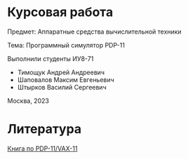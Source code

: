 # Курсовая работа

Предмет: Аппаратные средства вычислительной техники

Тема: Программный симулятор PDP-11

Выполнили студенты ИУ8-71
- Тимощук Андрей Андреевич
- Шаповалов Максим Евгеньевич
- Штырков Василий Сергеевич

Москва, 2023

# Литература

[Книга по PDP-11/VAX-11](https://www.google.com/search?q=vax%2Bpdp%2B11%2B%D1%83%D1%81%D1%82%D1%80%D0%BE%D0%B9%D1%81%D1%82%D0%B2%D0%BE%2Bsite%3A1801bm1.com&newwindow=1&client=ms-android-xiaomi&sxsrf=APwXEdfpa9g1i9m1TKaZAg35LOxJCwdw9g%3A1685034933938&ei=tZdvZOfuONO73AOcoZnIBA&oq=vax%2Bpdp%2B11%2B%D1%83%D1%81%D1%82%D1%80%D0%BE%D0%B9%D1%81%D1%82%D0%B2%D0%BE%2Bsite%3A1801bm1.com&gs_lcp=ChNtb2JpbGUtZ3dzLXdpei1zZXJwEAM6CggAEEcQ1gQQsAM6BQghEKABSgQIQRgAUPUEWNhNYKxPaAFwAHgAgAHfAYgBxRaSAQYwLjE2LjKYAQCgAQHAAQHIAQg&sclient=mobile-gws-wiz-serp)